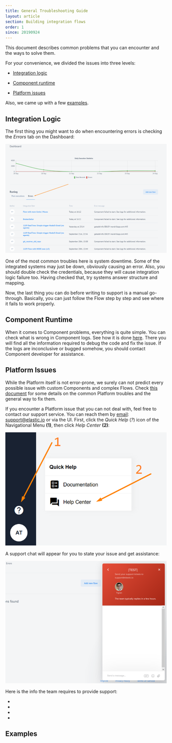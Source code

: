 ```yaml
---
title: General Troubleshooting Guide
layout: article
section: Building integration flows
order: 1
since: 20190924
---
```


This document describes common problems that you can encounter and the ways to solve them.

For your convenience, we divided the issues into three levels:

- [Integration logic](#integration-logic)

- [Component runtime](#component-runtime)

- [Platform issues](#platform-issues)

Also, we came up with a few [examples](#examples).


## Integration Logic
The first thing you might want to do when encountering errors is checking the *Errors* tab on the Dashboard:

![](/assets/img/integrator-guide/troubleshoot/Screenshot_1.png)

One of the most common troubles here is system downtime. Some of the integrated systems may just be down, obviously causing an error. Also, you should double check the credentials, because they will cause integration logic failure too. Having checked that, try systems answer structure and mapping.

Now, the last thing you can do before writing to support is a manual go-through. Basically, you can just follow the Flow step by step and see where it fails to work properly.

## Component Runtime
When it comes to Component problems, everything is quite simple. You can check what is wrong in Component logs. See how it is done [here](managing-flow-errors). There you will find all the information required to debug the code and fix the issue. If the logs are inconclusive or bugged somehow, you should contact Component developer for assistance.

## Platform Issues
While the Platform itself is not error-prone, we surely can not predict every possible issue with custom Components and complex Flows. Check [this document](platform-behavior) for some details on the common Platform troubles and the general way to fix them.

If you encounter a Platform issue that you can not deal with, feel free to contact our support service. You can reach them by [email](mailto:support@elastic.io): support@elastic.io or via the UI. First, click the *Quick Help* (*?*) icon of the Navigational Menu **(1)**, then click *Help Center* **(2)**:

![](/assets/img/integrator-guide/troubleshoot/Screenshot_2.png)

A support chat will appear for you to state your issue and get assistance:

![](/assets/img/integrator-guide/troubleshoot/Screenshot_3.png)

Here is the info the team requires to provide support:

-

-

-

-


## Examples
